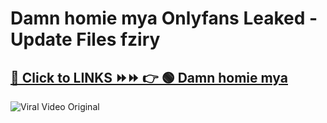 
 # Damn homie mya Onlyfans Leaked - Update Files fziry

## <h2><a href="https://clipsfans.com/Damn_homie_mya&ref=git">🔗 Click to LINKS ⏩⏩ 👉 🟢 Damn homie mya </a></h2>

<a href="https://clipsfans.com/Damn_homie_mya&ref=git" rel="nofollow" data-target="animated-image.originalLink"><img src="https://i.ibb.co.com/xMMVF88/686577567.gif" alt="Viral Video Original" style="max-width: 100%; display: inline-block;" data-target="animated-image.originalImage"></a>

